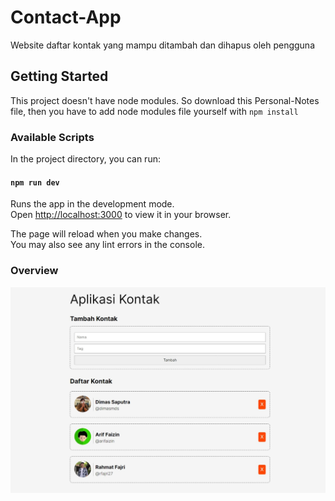 # Contact-App
Website daftar kontak yang mampu ditambah dan dihapus oleh pengguna

## Getting Started
This project doesn't have node modules. So download this Personal-Notes file, then you have to add node modules file yourself with `npm install`

### Available Scripts
In the project directory, you can run:

#### `npm run dev`
Runs the app in the development mode.\
Open [http://localhost:3000](http://localhost:3000) to view it in your browser.

The page will reload when you make changes.\
You may also see any lint errors in the console.

### Overview
![alt text](https://github.com/cindyyputri/Contact-App/blob/main/overview.jpeg?raw=true)
